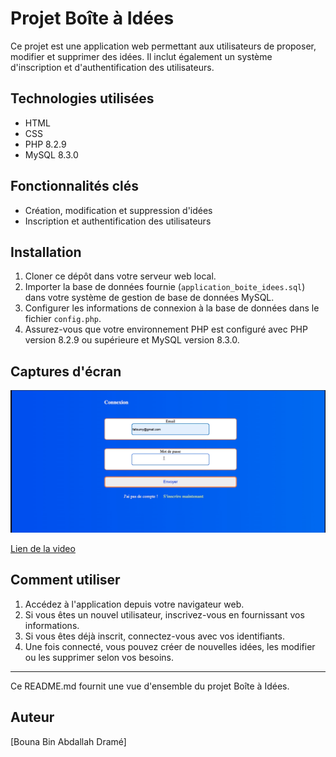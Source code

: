 # Projet Boîte à Idées

Ce projet est une application web permettant aux utilisateurs de proposer, modifier et supprimer des idées. Il inclut également un système d'inscription et d'authentification des utilisateurs.

## Technologies utilisées
- HTML
- CSS
- PHP 8.2.9
- MySQL 8.3.0

## Fonctionnalités clés
- Création, modification et suppression d'idées
- Inscription et authentification des utilisateurs

## Installation
1. Cloner ce dépôt dans votre serveur web local.
2. Importer la base de données fournie (`application_boite_idees.sql`) dans votre système de gestion de base de données MySQL.
3. Configurer les informations de connexion à la base de données dans le fichier `config.php`.
4. Assurez-vous que votre environnement PHP est configuré avec PHP version 8.2.9 ou supérieure et MySQL version 8.3.0.

## Captures d'écran
![Demo de l'application ](img/demo.png)

[Lien de la video](https://www.youtube.com/watch?v=2lrfmXo8PHc)


## Comment utiliser
1. Accédez à l'application depuis votre navigateur web.
2. Si vous êtes un nouvel utilisateur, inscrivez-vous en fournissant vos informations.
3. Si vous êtes déjà inscrit, connectez-vous avec vos identifiants.
4. Une fois connecté, vous pouvez créer de nouvelles idées, les modifier ou les supprimer selon vos besoins.

---

Ce README.md fournit une vue d'ensemble du projet Boîte à Idées. 

## Auteur

[Bouna Bin Abdallah Dramé]
